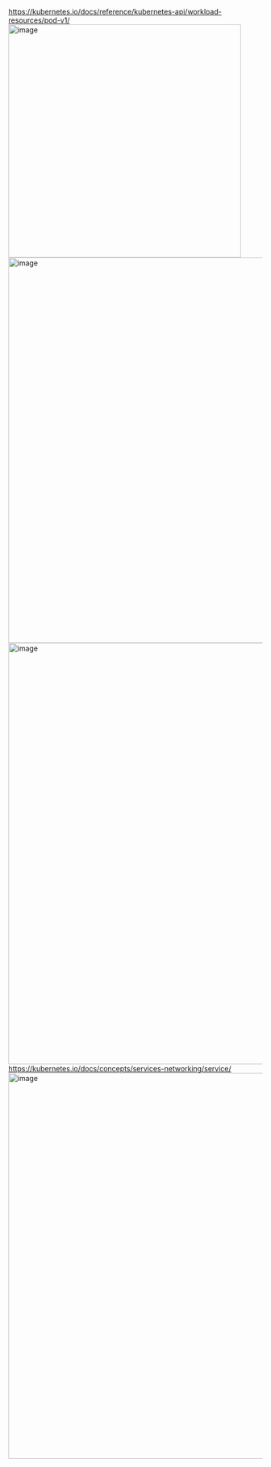 https://kubernetes.io/docs/reference/kubernetes-api/workload-resources/pod-v1/
<img width="461" alt="image" src="https://user-images.githubusercontent.com/75510135/146698475-8c41c0cd-5951-4fa4-a35b-406eeaa65317.png">
<img width="762" alt="image" src="https://user-images.githubusercontent.com/75510135/146707301-56a92962-6188-4f31-a96b-a9ffbfdfc940.png">
<img width="833" alt="image" src="https://user-images.githubusercontent.com/75510135/146713693-3ef120dd-a2a9-450d-ad29-6897f248c938.png">
https://kubernetes.io/docs/concepts/services-networking/service/
<img width="763" alt="image" src="https://user-images.githubusercontent.com/75510135/146715208-a62f5433-2c50-4438-8897-0834349e58d7.png">
